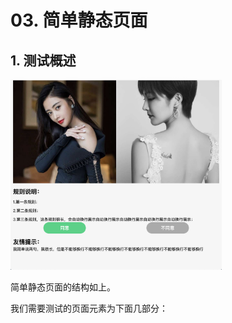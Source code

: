 # 03. 简单静态页面

## 1. 测试概述

<img src="./simple.assets/image-20200522093401304.png" alt="image-20200522093401304" style="zoom:33%;" />

简单静态页面的结构如上。

我们需要测试的页面元素为下面几部分：

